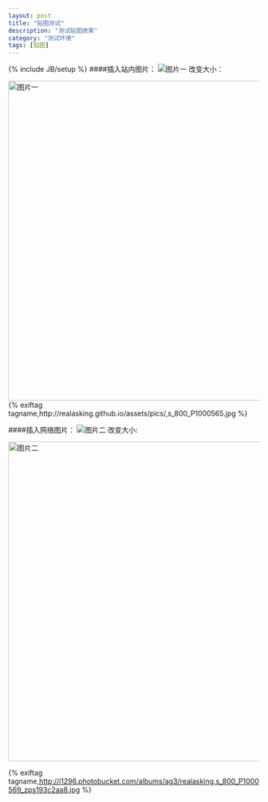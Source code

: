 ```yaml
---
layout: post
title: "贴图测试"
description: "测试贴图效果"
category: "测试环境"
tags: [贴图]
---
```

{% include JB/setup %}
####插入站内图片：
![图片一](http://realasking.github.io/assets/pics/s_800_P1000565.jpg)
改变大小：
<div style="max-width:700px;">
<img src="http://realasking.github.io/assets/pics/s_800_P1000565.jpg" alt="图片一" title="图片测试一" width="640" align="middle" />
</div>
{% exiftag tagname,http://realasking.github.io/assets/pics/,s_800_P1000565.jpg %}

####插入网络图片：
![图片二](http://i1296.photobucket.com/albums/ag3/realasking/s_800_P1000569_zps193c2aa8.jpg)
改变大小:

<div style="max-width:700px;">
<img src="http://i1296.photobucket.com/albums/ag3/realasking/s_800_P1000569_zps193c2aa8.jpg" alt="图片二" title="图片测试二" width="640" align="middle" />
</div>

{% exiftag tagname,http://i1296.photobucket.com/albums/ag3/realasking,s_800_P1000569_zps193c2aa8.jpg %}

